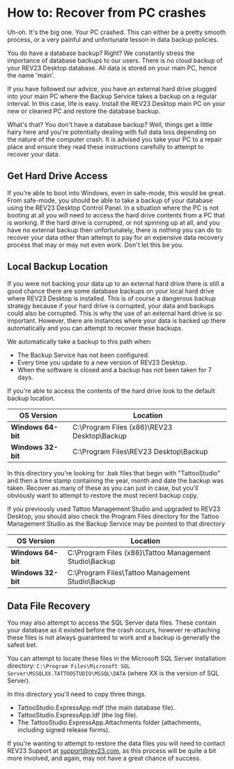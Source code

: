 # How to: Recover from PC crashes

Uh-oh. It's the big one. Your PC crashed. This can either be a pretty smooth process, or a very painful and unfortunate lesson in data backup policies.

You do have a database backup? Right? We constantly stress the importance of database backups to our users. There is no cloud backup of your REV23 Desktop database. All data is stored on your main PC, hence the name 'main'.

If you have followed our advice, you have an external hard drive plugged into your main PC where the Backup Service takes a backup on a regular interval. In this case, life is easy. Install the REV23 Desktop main PC on your new or cleaned PC and restore the database backup.

What's that? You don't have a database backup? Well, things get a little hairy here and you're potentially dealing with full data loss depending on the nature of the computer crash. It is advised you take your PC to a repair place and ensure they read these instructions carefully to attempt to recover your data.

## Get Hard Drive Access

If you're able to boot into Windows, even in safe-mode, this would be great. From safe-mode, you should be able to take a backup of your database using the REV23 Desktop Control Panel. In a situation where the PC is not booting at all you will need to access the hard drive contents from a PC that is working. If the hard drive is corrupted, or not spinning up at all, and you have no external backup then unfortunately, there is nothing you can do to recover your data other than attempt to pay for an expensive data recovery process that may or may not even work. Don't let this be you.

## Local Backup Location

If you were not backing your data up to an external hard drive there is still a good chance there are some database backups on your local hard drive where REV23 Desktop is installed. This is of course a dangerous backup strategy because if your hard drive is corrupted, your data and backups could also be corrupted. This is why the use of an external hard drive is so important. However, there are instances where your data is backed up there automatically and you can attempt to recover these backups.

We automatically take a backup to this path when:

- The Backup Service has not been configured.
- Every time you update to a new version of REV23 Desktop.
- When the software is closed and a backup has not been taken for 7 days.

If you're able to access the contents of the hard drive look to the default backup location.

OS Version| Location
--- | ---
**Windows 64-bit** | C:\Program Files (x86)\REV23 Desktop\Backup
**Windows 32-bit** | C:\Program Files\REV23 Desktop\Backup

In this directory you're looking for .bak files that begin with "TattooStudio" and then a time stamp containing the year, month and date the backup was taken. Recover as many of these as you can just in case, but you'll obviously want to attempt to restore the most recent backup copy.

If you previously used Tattoo Management Studio and upgraded to REV23 Desktop, you should also check the Program Files directory for the Tattoo Management Studio as the Backup Service may be pointed to that directory
 
OS Version| Location
--- | ---
**Windows 64-bit** | C:\Program Files (x86)\Tattoo Management Studio\Backup
**Windows 32-bit** | C:\Program Files\Tattoo Management Studio\Backup

## Data File Recovery

You may also attempt to access the SQL Server data files. These contain your database as it existed before the crash occurs, however re-attaching these files is not always guaranteed to work and a backup is generally the safest bet.

You can attempt to locate these files in the Microsoft SQL Server installation directory: `C:\Program Files\Microsoft SQL Server\MSSQLXX.TATTOOSTUDIO\MSSQL\DATA` (where XX is the version of SQL Server).

In this directory you'll need to copy three things.

- TattooStudio.ExpressApp.mdf (the main database file).
- TattooStudio.ExpressApp.ldf (the log file).
- The TattooStudio.ExpressApp.Attachments folder (attachments, including signed release forms).

If you're wanting to attempt to restore the data files you will need to contact REV23 Support at support@rev23.com, as this process will be quite a bit more involved, and again, may not have a great chance of success.